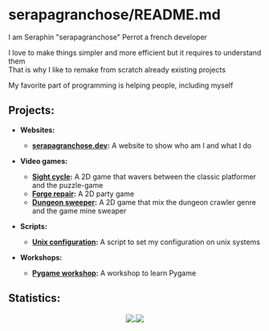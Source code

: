 # serapagranchose/README.md

I am Seraphin "serapagranchose" Perrot a french developer  

I love to make things simpler and more efficient but it requires to understand them  
That is why I like to remake from scratch already existing projects  

My favorite part of programming is helping people, including myself

## Projects:

- **Websites:**
    - [**serapagranchose.dev**](https://github.com/serapagranchose/serapagranchose.dev)**:** A website to show who am I and what I do

- **Video games:**
    - [**Sight cycle**](https://github.com/serapagranchose/sight_cycle)**:** A 2D game that wavers between the classic platformer and the puzzle-game
    - [**Forge repair**](https://github.com/serapagranchose/forge_repair)**:** A 2D party game
    - [**Dungeon sweeper**](https://github.com/serapagranchose/dungeon_sweeper)**:** A 2D game that mix the dungeon crawler genre and the game mine sweaper

- **Scripts:**
    - [**Unix configuration**](https://github.com/serapagranchose/unix_configuration)**:** A script to set my configuration on unix systems

- **Workshops:**
    - [**Pygame workshop**](https://github.com/serapagranchose/pygame_workshop)**:** A workshop to learn Pygame

## Statistics:
<p align="center">
  <a href="https://rebrand.ly/r1ckr0l13r">
    <img align="center" src="https://github-readme-stats.vercel.app/api?username=serapagranchose&cache_seconds=1800&theme=outrun&title_color=8080ff&text_color=ff1aff&icon_color=8080ff&hide=prs,issues&show_icons=true&line_height=30&hide_border=true&border_radius=0"/>
  </a>
  <a href="https://rebrand.ly/r1ckr0l13r">
    <img align="center" src="https://github-readme-stats.vercel.app/api/top-langs/?username=serapagranchose&cache_seconds=1800&layout=compact&card_width=255&theme=outrun&title_color=8080ff&text_color=ff1aff&icon_color=8080ff&hide_border=true&hide=hlsl,shaderlab,objective-c%2B%2B&border_radius=0"/>
  </a>
</p>
